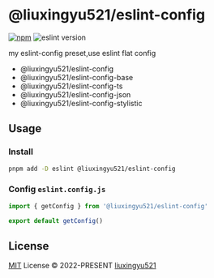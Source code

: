 # @liuxingyu521/eslint-config

[![npm](https://img.shields.io/npm/v/@liuxingyu521/eslint-config?style=flat-square)](https://www.npmjs.com/package/@liuxingyu521/eslint-config)
![eslint version](https://img.shields.io/badge/eslint-%3E%3D9-green?style=flat&link=asd)

my eslint-config preset,use eslint flat config

- @liuxingyu521/eslint-config
- @liuxingyu521/eslint-config-base
- @liuxingyu521/eslint-config-ts
- @liuxingyu521/eslint-config-json
- @liuxingyu521/eslint-config-stylistic

## Usage

### Install

```bash
pnpm add -D eslint @liuxingyu521/eslint-config
```

### Config `eslint.config.js`

```js
import { getConfig } from '@liuxingyu521/eslint-config'

export default getConfig()
```

## License

[MIT](./LICENSE) License &copy; 2022-PRESENT [liuxingyu521](https://github.com/liuxingyu521)
